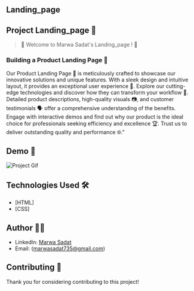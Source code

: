## Landing_page 

## Project Landing_page  📝

> 🌟 Welcome to Marwa Sadat's  Landing_page ! 🌟

### Building a Product Landing Page 🎯

Our Product Landing Page 🌟 is meticulously crafted to showcase our innovative solutions and unique features. With a sleek design and intuitive layout, it provides an exceptional user experience 📱. Explore our cutting-edge technologies and discover how they can transform your workflow 🔄. Detailed product descriptions, high-quality visuals 📷, and customer testimonials 🗣 offer a comprehensive understanding of the benefits. Engage with interactive demos and find out why our product is the ideal choice for professionals seeking efficiency and excellence 🏆. Trust us to deliver outstanding quality and performance 🌐."


## Demo 📸

![Project Gif](https://github.com/Marwa-Sadat/Portfolio_webpage/assets/168111110/eeb17287-15d7-487a-b0e9-3ad1fac362cb)

## Technologies Used 🛠

- [HTML]
- [CSS]


## Author 👩‍💻

- LinkedIn: [Marwa Sadat](www.linkedin.com/in/marwa-sadat-09b55930a)
- Email: (marwasadat735@gmail.com)

## Contributing 🤝

  Thank you for considering contributing to this project!
